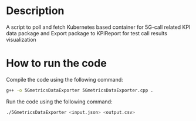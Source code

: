 # Description

A script to poll and fetch Kubernetes based container for 5G-call related KPI data package and Export package to KPIReport for test call results visualization

# How to run the code

Compile the code using the following command:

```bash
g++ -o 5GmetricsDataExporter 5GmetricsDataExporter.cpp .
```

Run the code using the following command:

```bash
./5GmetricsDataExporter <input.json> <output.csv>
```